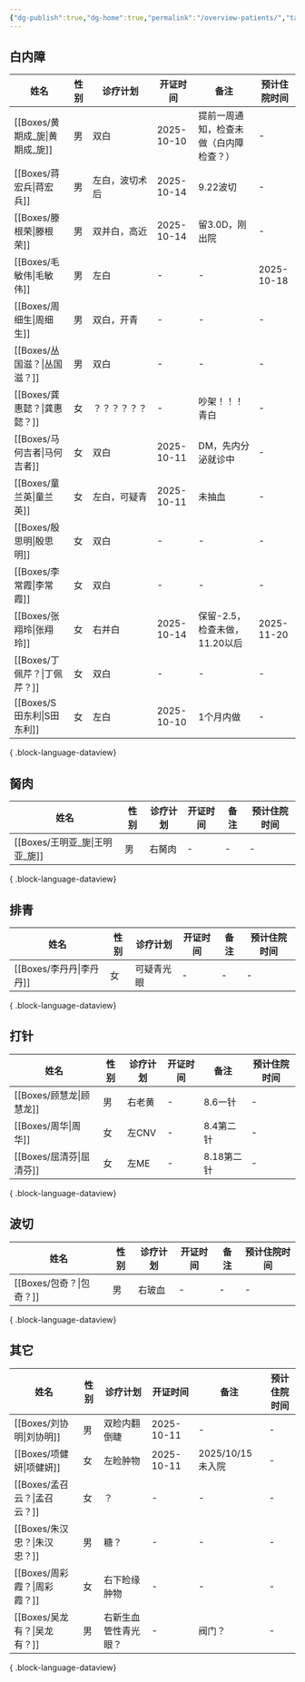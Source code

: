 ```yaml
---
{"dg-publish":true,"dg-home":true,"permalink":"/overview-patients/","tags":["gardenEntry"],"dgPassFrontmatter":true}
---
```



## 白内障
| 姓名                        | 性别 | 诊疗计划    | 开证时间       | 备注                  | 预计住院时间     |
| ------------------------- | -- | ------- | ---------- | ------------------- | ---------- |
| [[Boxes/黄期成_旎\|黄期成_旎]] | 男  | 双白      | 2025-10-10 | 提前一周通知，检查未做（白内障检查？） | \-         |
| [[Boxes/蒋宏兵\|蒋宏兵]]     | 男  | 左白，波切术后 | 2025-10-14 | 9.22波切              | \-         |
| [[Boxes/滕根荣\|滕根荣]]     | 男  | 双并白，高近  | 2025-10-14 | 留3.0D，刚出院           | \-         |
| [[Boxes/毛敏伟\|毛敏伟]]     | 男  | 左白      | \-         | \-                  | 2025-10-18 |
| [[Boxes/周细生\|周细生]]     | 男  | 双白，开青   | \-         | \-                  | \-         |
| [[Boxes/丛国滋？\|丛国滋？]]   | 男  | 双白      | \-         | \-                  | \-         |
| [[Boxes/龚惠懿？\|龚惠懿？]]   | 女  | ？？？？？？  | \-         | 吵架！！！青白             | \-         |
| [[Boxes/马何吉者\|马何吉者]]   | 女  | 双白      | 2025-10-11 | DM，先内分泌就诊中          | \-         |
| [[Boxes/童兰英\|童兰英]]     | 女  | 左白，可疑青  | 2025-10-11 | 未抽血                 | \-         |
| [[Boxes/殷思明\|殷思明]]     | 女  | 双白      | \-         | \-                  | \-         |
| [[Boxes/李常霞\|李常霞]]     | 女  | 双白      | \-         | \-                  | \-         |
| [[Boxes/张翔玲\|张翔玲]]     | 女  | 右并白     | 2025-10-14 | 保留-2.5，检查未做，11.20以后 | 2025-11-20 |
| [[Boxes/丁佩芹？\|丁佩芹？]]   | 女  | 双白      | \-         | \-                  | \-         |
| [[Boxes/S田东利\|S田东利]]   | 女  | 左白      | 2025-10-10 | 1个月内做               | \-         |

{ .block-language-dataview}

## 胬肉
| 姓名                        | 性别 | 诊疗计划 | 开证时间 | 备注 | 预计住院时间 |
| ------------------------- | -- | ---- | ---- | -- | ------ |
| [[Boxes/王明亚_旎\|王明亚_旎]] | 男  | 右胬肉  | \-   | \- | \-     |

{ .block-language-dataview}


## 排青
| 姓名                    | 性别 | 诊疗计划  | 开证时间 | 备注 | 预计住院时间 |
| --------------------- | -- | ----- | ---- | -- | ------ |
| [[Boxes/李丹丹\|李丹丹]] | 女  | 可疑青光眼 | \-   | \- | \-     |

{ .block-language-dataview}


## 打针 
| 姓名                    | 性别 | 诊疗计划 | 开证时间 | 备注      | 预计住院时间 |
| --------------------- | -- | ---- | ---- | ------- | ------ |
| [[Boxes/顾慧龙\|顾慧龙]] | 男  | 右老黄  | \-   | 8.6一针   | \-     |
| [[Boxes/周华\|周华]]   | 女  | 左CNV | \-   | 8.4第二针  | \-     |
| [[Boxes/屈清芬\|屈清芬]] | 女  | 左ME  | \-   | 8.18第二针 | \-     |

{ .block-language-dataview}

## 波切
| 姓名                    | 性别 | 诊疗计划 | 开证时间 | 备注 | 预计住院时间 |
| --------------------- | -- | ---- | ---- | -- | ------ |
| [[Boxes/包奇？\|包奇？]] | 男  | 右玻血  | \-   | \- | \-     |

{ .block-language-dataview}

## 其它
| 姓名                      | 性别 | 诊疗计划       | 开证时间       | 备注            | 预计住院时间 |
| ----------------------- | -- | ---------- | ---------- | ------------- | ------ |
| [[Boxes/刘协明\|刘协明]]   | 男  | 双睑内翻倒睫     | 2025-10-11 | \-            | \-     |
| [[Boxes/项健妍\|项健妍]]   | 女  | 左睑肿物       | 2025-10-11 | 2025/10/15未入院 | \-     |
| [[Boxes/孟召云？\|孟召云？]] | 女  | ？          | \-         | \-            | \-     |
| [[Boxes/朱汉忠？\|朱汉忠？]] | 男  | 糖？         | \-         | \-            | \-     |
| [[Boxes/周彩霞？\|周彩霞？]] | 女  | 右下睑缘肿物     | \-         | \-            | \-     |
| [[Boxes/吴龙有？\|吴龙有？]] | 男  | 右新生血管性青光眼？ | \-         | 阀门？           | \-     |

{ .block-language-dataview}